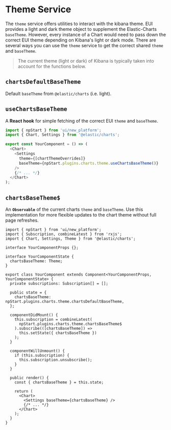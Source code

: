 # Theme Service

The `theme` service offers utilities to interact with the kibana theme. EUI provides a light and dark theme object to supplement the Elastic-Charts `baseTheme`. However, every instance of a Chart would need to pass down the correct EUI theme depending on Kibana's light or dark mode. There are several ways you can use the `theme` service to get the correct shared `theme` and `baseTheme`.

> The current theme (light or dark) of Kibana is typically taken into account for the functions below.

## `chartsDefaultBaseTheme`

Default `baseTheme` from `@elastic/charts` (i.e. light).

## `useChartsBaseTheme`

A **React hook** for simple fetching of the correct EUI `theme` and `baseTheme`.

```js
import { npStart } from 'ui/new_platform';
import { Chart, Settings } from '@elastic/charts';

export const YourComponent = () => (
  <Chart>
    <Settings
      theme={[chartThemeOverrides]}
      baseTheme={npStart.plugins.charts.theme.useChartsBaseTheme()}
    />
    {/* ... */}
  </Chart>
);
```

## `chartsBaseTheme$`

An **`Observable`** of the current charts `theme` and `baseTheme`. Use this implementation for more flexible updates to the chart theme without full page refreshes.

```tsx
import { npStart } from 'ui/new_platform';
import { Subscription, combineLatest } from 'rxjs';
import { Chart, Settings, Theme } from '@elastic/charts';

interface YourComponentProps {};

interface YourComponentState {
  chartsBaseTheme: Theme;
}

export class YourComponent extends Component<YourComponentProps, YourComponentState> {
  private subscriptions: Subscription[] = [];

  public state = {
    chartsBaseTheme: npStart.plugins.charts.theme.chartsDefaultBaseTheme,
  };

  componentDidMount() {
    this.subscription = combineLatest(
      npStart.plugins.charts.theme.chartsBaseTheme$
    ).subscribe(([chartsBaseTheme]) =>
      this.setState({ chartsBaseTheme })
    );
  }

  componentWillUnmount() {
    if (this.subscription) {
      this.subscription.unsubscribe();
    }
  }

  public render() {
    const { chartsBaseTheme } = this.state;

    return (
      <Chart>
        <Settings baseTheme={chartsBaseTheme} />
        {/* ... */}
      </Chart>
    );
  }
}
```
